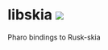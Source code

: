 # libskia ![](https://github.com/feenkcom/libskia/workflows/Cargo%20Build/badge.svg)
Pharo bindings to Rusk-skia
